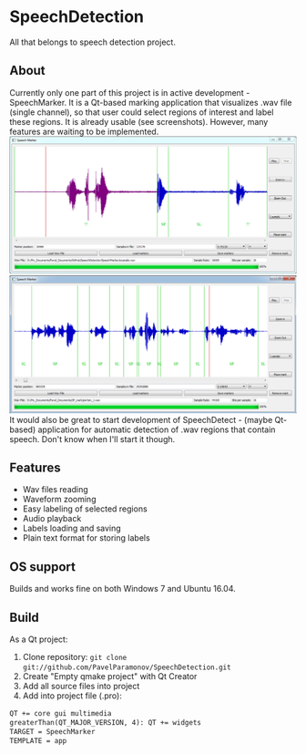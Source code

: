 # SpeechDetection

All that belongs to speech detection project.

## About

Currently only one part of this project is in active development - SpeechMarker. It is a Qt-based marking application that visualizes .wav file (single channel), so that user could select regions of interest and label these regions. It is already usable (see screenshots). However, many features are waiting to be implemented.
![SpeechMarker screenshot 1](/SpeechMarker/data/screenshots/sc_1.PNG)
![SpeechMarker screenshot 2](/SpeechMarker/data/screenshots/sc_2.PNG)
It would also be great to start development of SpeechDetect - (maybe Qt-based) application for automatic detection of .wav regions that contain speech. Don't know when I'll start it though.

## Features

* Wav files reading
* Waveform zooming
* Easy labeling of selected regions
* Audio playback
* Labels loading and saving
* Plain text format for storing labels

## OS support

Builds and works fine on both Windows 7 and Ubuntu 16.04.

## Build

As a Qt project:
1. Clone repository: `git clone git://github.com/PavelParamonov/SpeechDetection.git`
2. Create "Empty qmake project" with Qt Creator
3. Add all source files into project
4. Add into project file (.pro):
```
QT += core gui multimedia
greaterThan(QT_MAJOR_VERSION, 4): QT += widgets
TARGET = SpeechMarker
TEMPLATE = app
```
